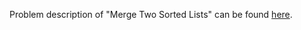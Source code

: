 Problem description of "Merge Two Sorted Lists" can be found [here](https://leetcode.com/problems/merge-two-sorted-lists/).
